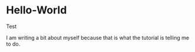 # Hello-World
Test

I am writing a bit about myself because that is what the tutorial is telling me to do.
